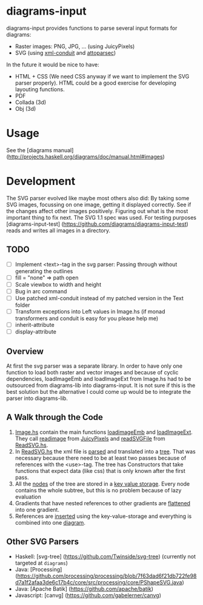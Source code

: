 # diagrams-input

diagrams-input provides functions to parse several input formats for diagrams:
- Raster images: PNG, JPG, ...  (using JuicyPixels)
- SVG (using [xml-conduit](https://github.com/snoyberg/xml/tree/master/xml-conduit) and [attoparsec](https://github.com/bos/attoparsec))

In the future it would be nice to have:
- HTML + CSS (We need CSS anyway if we want to implement the SVG parser properly).
  HTML could be a good exercise for developing layouting functions.
- PDF
- Collada (3d)
- Obj (3d)

# Usage

See the [diagrams manual] (http://projects.haskell.org/diagrams/doc/manual.html#images)

# Development
The SVG parser evolved like maybe most others also did: By taking some SVG images, focussing on one image, getting it displayed correctly. See if the changes affect other images positively. Figuring out what is the most important thing to fix next. The SVG 1.1 spec was used.
For testing purposes [diagrams-input-test] (https://github.com/diagrams/diagrams-input-test) reads and writes all images in a directory.

## TODO
- [ ] Implement \<text\>-tag in the svg parser: Passing through without generating the outlines
- [ ] fill = "none" => path open
- [ ] Scale viewbox to width and height
- [ ] Bug in arc command
- [ ] Use patched xml-conduit instead of my patched version in the Text folder
- [ ] Transform exceptions into Left values in Image.hs (if monad transformers and conduit is easy for you please help me)
- [ ] inherit-attribute
- [ ] display-attribute

## Overview
At first the svg parser was a separate library. In order to have only one function to load both raster and vector images and because of cyclic dependencies, loadImageEmb and loadImageExt from Image.hs had to be outsourced from diagrams-lib into diagrams-input.
It is not sure if this is the best solution but the alternative I could come up would be to integrate the parser into diagrams-lib.

## A Walk through the Code
1. [Image.hs](https://github.com/diagrams/diagrams-input/blob/afcb278dbbaee2d58deacb58d9294810bb7606c0/src/Diagrams/TwoD/Image.hs) contain the main functions [loadimageEmb](https://github.com/diagrams/diagrams-input/blob/afcb278dbbaee2d58deacb58d9294810bb7606c0/src/Diagrams/TwoD/Image.hs#L57-L58) and [loadImageExt](https://github.com/diagrams/diagrams-input/blob/afcb278dbbaee2d58deacb58d9294810bb7606c0/src/Diagrams/TwoD/Image.hs#L70-L71). They call [readimage](https://github.com/diagrams/diagrams-input/blob/afcb278dbbaee2d58deacb58d9294810bb7606c0/src/Diagrams/TwoD/Image.hs#L59) from [JuicyPixels](https://github.com/Twinside/Juicy.Pixels) and [readSVGFile](https://github.com/diagrams/diagrams-input/blob/afcb278dbbaee2d58deacb58d9294810bb7606c0/src/Diagrams/SVG/ReadSVG.hs#L184-L186) from [ReadSVG.hs](https://github.com/diagrams/diagrams-input/blob/afcb278dbbaee2d58deacb58d9294810bb7606c0/src/Diagrams/SVG/ReadSVG.hs).
2. In [ReadSVG.hs](https://github.com/diagrams/diagrams-input/blob/afcb278dbbaee2d58deacb58d9294810bb7606c0/src/Diagrams/SVG/ReadSVG.hs) the xml file is [parsed](https://github.com/diagrams/diagrams-input/blob/d8e2d9ee91b0e23fa1fea69d892101395cd5f8e7/src/Diagrams/SVG/ReadSVG.hs#L210) and translated into a [tree](https://github.com/diagrams/diagrams-input/blob/afcb278dbbaee2d58deacb58d9294810bb7606c0/src/Diagrams/SVG/Tree.hs#L52-L84). That was necessary because there need to be at least two passes because of references with the \<use\>-tag. The tree has Constructors that take functions that expect data (like css) that is only known after the first pass.
3. All the [nodes](https://github.com/diagrams/diagrams-input/blob/afcb278dbbaee2d58deacb58d9294810bb7606c0/src/Diagrams/SVG/Tree.hs#L132-L157) of the tree are stored in a [key value storage](https://github.com/diagrams/diagrams-input/blob/afcb278dbbaee2d58deacb58d9294810bb7606c0/src/Diagrams/SVG/ReadSVG.hs#L195-L197). 
   Every node contains the whole subtree, but this is no problem because of lazy evaluation
4. Gradients that have nested references to other gradients are [flattened](https://github.com/diagrams/diagrams-input/blob/afcb278dbbaee2d58deacb58d9294810bb7606c0/src/Diagrams/SVG/Tree.hs#L193-L243) into one gradient.
5. References are [inserted](https://github.com/diagrams/diagrams-input/blob/afcb278dbbaee2d58deacb58d9294810bb7606c0/src/Diagrams/SVG/Tree.hs#L256-L281) using the key-value-storage and everything is combined into one [diagram](https://github.com/diagrams/diagrams-input/blob/afcb278dbbaee2d58deacb58d9294810bb7606c0/src/Diagrams/SVG/ReadSVG.hs#L191-L192).

## Other SVG Parsers
- Haskell: [svg-tree] (https://github.com/Twinside/svg-tree) (currently not targeted at `diagrams`)
- Java: [Processing] (https://github.com/processing/processing/blob/7f63dad6f21db722fe98d7a1f2afaa3de6c17b4c/core/src/processing/core/PShapeSVG.java)
- Java: [Apache Batik] (https://github.com/apache/batik)
- Javascript: [canvg] (https://github.com/gabelerner/canvg)
